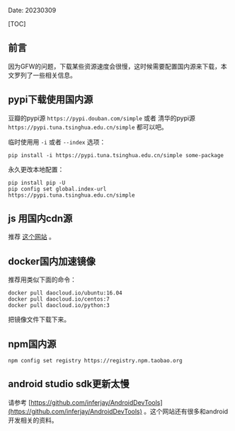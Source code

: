 Date: 20230309

[TOC]

## 前言

因为GFW的问题，下载某些资源速度会很慢，这时候需要配置国内源来下载，本文罗列了一些相关信息。

## pypi下载使用国内源

豆瓣的pypi源 `https://pypi.douban.com/simple`  或者 清华的pypi源 `https://pypi.tuna.tsinghua.edu.cn/simple` 都可以吧。

临时使用用 `-i` 或者 `--index` 选项： 

```text
pip install -i https://pypi.tuna.tsinghua.edu.cn/simple some-package
```

永久更改本地配置：

```text
pip install pip -U
pip config set global.index-url https://pypi.tuna.tsinghua.edu.cn/simple
```

## js 用国内cdn源

推荐 [这个网站](http://www.bootcdn.cn/) 。



## docker国内加速镜像

推荐用类似下面的命令：

```text
docker pull daocloud.io/ubuntu:16.04
docker pull daocloud.io/centos:7
docker pull daocloud.io/python:3
```

把镜像文件下载下来。



## npm国内源

```
npm config set registry https://registry.npm.taobao.org
```



## android studio sdk更新太慢
请参考 [https://github.com/inferjay/AndroidDevTools](https://github.com/inferjay/AndroidDevTools) 。这个网站还有很多和android开发相关的资料。

